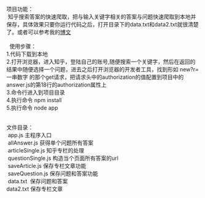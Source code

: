 
项目功能：<br>
  知乎搜索答案的快速爬取，把与输入关键字相关的答案与问题快速爬取到本地并保存，具体效果只要你运行代码之后，打开目录下的data.txt和data2.txt就很清楚了。或者可以参考我的<a href="http://www.cnblogs.com/yonglin/p/7944512.html">博文</a><br><br>
  
使用步骤：<br>
 1.代码下载到本地<br>
 2.打开浏览器，进入知乎，登陆自己的账号,随便搜索一个关键字，然后在返回的结果中随便选择一个问题，进去之后打开浏览器的开发者工具，找到形如 new?r=一串数字 的那个get请求，把请求头中的authorization的值配置到项目中的answer.js的第18行的authorization属性上<br>
 3.命令行进入到项目目录<br>
 4.执行命令 npm install<br>
 5.执行命令 node app<br><br>

文件目录：<br>
  app.js 主程序入口<br>
  allAnswer.js 获得单个问题所有答案<br>
  articleSingle.js 知乎专栏的处理<br>
  questionSingle.js 构造当个页面所有答案的url<br>
  saveArticle.js 保存专栏文章功能<br>
  saveQuestion.js 保存问题和答案功能<br>
  data.txt  保存问题和答案<br>
  data2.txt 保存专栏文章<br>
